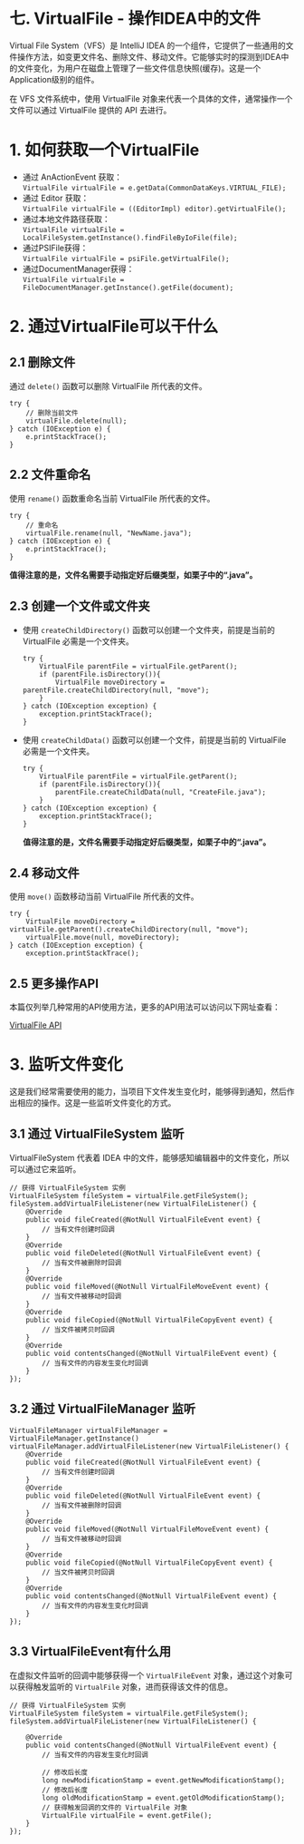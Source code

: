 # 七. VirtualFile - 操作IDEA中的文件
Virtual File System（VFS）是 IntelliJ IDEA 的一个组件，它提供了一些通用的文件操作方法，如变更文件名、删除文件、移动文件。它能够实时的探测到IDEA中的文件变化，为用户在磁盘上管理了一些文件信息快照(缓存)。这是一个Application级别的组件。  

在 VFS 文件系统中，使用 VirtualFile 对象来代表一个具体的文件，通常操作一个文件可以通过 VirtualFile 提供的 API 去进行。

# 1. 如何获取一个VirtualFile
- 通过 AnActionEvent 获取：  
    `VirtualFile virtualFile = e.getData(CommonDataKeys.VIRTUAL_FILE);`  
- 通过 Editor 获取：  
    `VirtualFile virtualFile = ((EditorImpl) editor).getVirtualFile();`
- 通过本地文件路径获取：  
    `VirtualFile virtualFile = LocalFileSystem.getInstance().findFileByIoFile(file);`
- 通过PSIFile获得：  
    `VirtualFile virtualFile = psiFile.getVirtualFile();`
- 通过DocumentManager获得：  
    `VirtualFile virtualFile = FileDocumentManager.getInstance().getFile(document);`
    
# 2. 通过VirtualFile可以干什么
## 2.1 删除文件
通过 `delete()` 函数可以删除 VirtualFile 所代表的文件。  

```
try {
    // 删除当前文件
    virtualFile.delete(null);
} catch (IOException e) {
    e.printStackTrace();
}
```

## 2.2 文件重命名
使用 `rename()` 函数重命名当前 VirtualFile 所代表的文件。  

```
try {
    // 重命名
    virtualFile.rename(null, "NewName.java");
} catch (IOException e) {
    e.printStackTrace();
}
```  

**值得注意的是，文件名需要手动指定好后缀类型，如栗子中的“.java”。**  

## 2.3 创建一个文件或文件夹
- 使用 `createChildDirectory()` 函数可以创建一个文件夹，前提是当前的 VirtualFile 必需是一个文件夹。  

    ```
    try {
        VirtualFile parentFile = virtualFile.getParent();
        if (parentFile.isDirectory()){
            VirtualFile moveDirectory = parentFile.createChildDirectory(null, "move");
        }
    } catch (IOException exception) {
        exception.printStackTrace();
    }
    ```
    
- 使用 `createChildData()` 函数可以创建一个文件，前提是当前的 VirtualFile 必需是一个文件夹。   

    ```
    try {
        VirtualFile parentFile = virtualFile.getParent();
        if (parentFile.isDirectory()){
            parentFile.createChildData(null, "CreateFile.java");
        }
    } catch (IOException exception) {
        exception.printStackTrace();
    }
    ```  
    
    **值得注意的是，文件名需要手动指定好后缀类型，如栗子中的“.java”。**  

## 2.4 移动文件
使用 `move()` 函数移动当前 VirtualFile 所代表的文件。  

```
try {
    VirtualFile moveDirectory = virtualFile.getParent().createChildDirectory(null, "move");
    virtualFile.move(null, moveDirectory);
} catch (IOException exception) {
    exception.printStackTrace();
```

## 2.5  更多操作API
本篇仅列举几种常用的API使用方法，更多的API用法可以访问以下网址查看：  

[VirtualFile API](http://grepcode.com/file/repository.grepcode.com/java/ext/com.jetbrains/intellij-idea/12.0/com/intellij/openapi/vfs/VirtualFile.java#VirtualFile.setBinaryContent%28byte%5B%5D%29)  

# 3. 监听文件变化

这是我们经常需要使用的能力，当项目下文件发生变化时，能够得到通知，然后作出相应的操作。这是一些监听文件变化的方式。  

## 3.1 通过 VirtualFileSystem 监听

VirtualFileSystem 代表着 IDEA 中的文件，能够感知编辑器中的文件变化，所以可以通过它来监听。  

```
// 获得 VirtualFileSystem 实例
VirtualFileSystem fileSystem = virtualFile.getFileSystem();
fileSystem.addVirtualFileListener(new VirtualFileListener() {
    @Override
    public void fileCreated(@NotNull VirtualFileEvent event) {
        // 当有文件创建时回调
    }
    @Override
    public void fileDeleted(@NotNull VirtualFileEvent event) {
        // 当有文件被删除时回调
    }
    @Override
    public void fileMoved(@NotNull VirtualFileMoveEvent event) {
        // 当有文件被移动时回调
    }
    @Override
    public void fileCopied(@NotNull VirtualFileCopyEvent event) {
        // 当文件被拷贝时回调
    }
    @Override
    public void contentsChanged(@NotNull VirtualFileEvent event) {
        // 当有文件的内容发生变化时回调
    }
});
```

## 3.2 通过 VirtualFileManager 监听 

```
VirtualFileManager virtualFileManager = VirtualFileManager.getInstance()
virtualFileManager.addVirtualFileListener(new VirtualFileListener() {
    @Override
    public void fileCreated(@NotNull VirtualFileEvent event) {
        // 当有文件创建时回调
    }
    @Override
    public void fileDeleted(@NotNull VirtualFileEvent event) {
        // 当有文件被删除时回调
    }
    @Override
    public void fileMoved(@NotNull VirtualFileMoveEvent event) {
        // 当有文件被移动时回调
    }
    @Override
    public void fileCopied(@NotNull VirtualFileCopyEvent event) {
        // 当文件被拷贝时回调
    }
    @Override
    public void contentsChanged(@NotNull VirtualFileEvent event) {
        // 当有文件的内容发生变化时回调
    }
});
```

## 3.3 VirtualFileEvent有什么用

在虚拟文件监听的回调中能够获得一个 `VirtualFileEvent` 对象，通过这个对象可以获得触发监听的 `VirtualFile` 对象，进而获得该文件的信息。  

```
// 获得 VirtualFileSystem 实例
VirtualFileSystem fileSystem = virtualFile.getFileSystem();
fileSystem.addVirtualFileListener(new VirtualFileListener() {

    @Override
    public void contentsChanged(@NotNull VirtualFileEvent event) {
        // 当有文件的内容发生变化时回调
        
        // 修改后长度
        long newModificationStamp = event.getNewModificationStamp();
        // 修改后长度
        long oldModificationStamp = event.getOldModificationStamp();
        // 获得触发回调的文件的 VirtualFile 对象
        VirtualFile virtualFile = event.getFile();
    }
});
```

  



